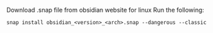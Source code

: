 Download .snap file from obsidian website for linux
Run the following:
```
snap install obsidian_<version>_<arch>.snap --dangerous --classic
```